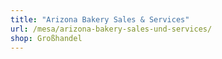 ```yaml
---
title: "Arizona Bakery Sales & Services"
url: /mesa/arizona-bakery-sales-und-services/
shop: Großhandel
---
```

